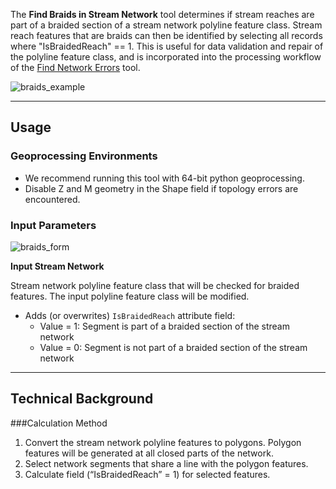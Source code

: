 The **Find Braids in Stream Network** tool determines if stream reaches are part of a braided section of a stream network polyline feature class. Stream reach features that are braids can then be identified by selecting all records where "IsBraidedReach" == 1. This is useful for data validation and repair of the polyline feature class, and is incorporated into the processing workflow of the [Find Network Errors](http://gnat.riverscapes.xyz/Find-Network-Features) tool. 

![braids_example]({{site.baseurl}}/images/braids_example.png)

_______________________________________________________________
## Usage

### Geoprocessing Environments
* We recommend running this tool with 64-bit python geoprocessing.
* Disable Z and M geometry in the Shape field if topology errors are encountered.

### Input Parameters

![braids_form]({{site.baseurl}}/images/braids_form.PNG)


**Input Stream Network**

Stream network polyline feature class that will be checked for braided features.
The input polyline feature class will be modified.
* Adds (or overwrites) `IsBraidedReach` attribute field:
	* Value = 1: Segment is part of a braided section of the stream network
	* Value = 0: Segment is not part of a braided section of the stream network

_______________________________________________________________
## Technical Background

###Calculation Method

1. Convert the stream network polyline features to polygons. Polygon features will be generated at all closed parts of the network.
2. Select network segments that share a line with the polygon features.
3. Calculate field (“IsBraidedReach” = 1) for selected features.